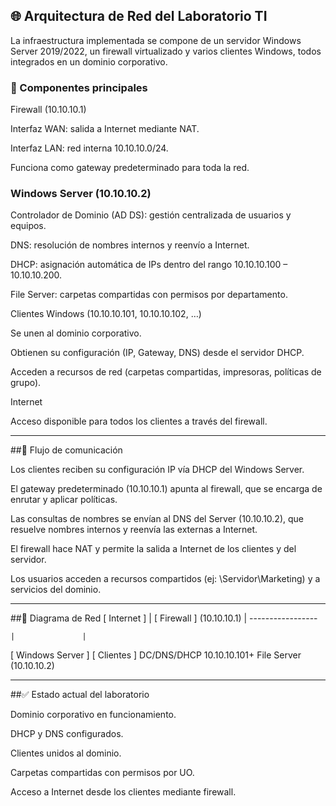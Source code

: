 ## 🌐 Arquitectura de Red del Laboratorio TI

La infraestructura implementada se compone de un servidor Windows Server 2019/2022, un firewall virtualizado y varios clientes Windows, todos integrados en un dominio corporativo.



### 🔹 Componentes principales

Firewall (10.10.10.1)

Interfaz WAN: salida a Internet mediante NAT.

Interfaz LAN: red interna 10.10.10.0/24.

Funciona como gateway predeterminado para toda la red.


### Windows Server (10.10.10.2)

Controlador de Dominio (AD DS): gestión centralizada de usuarios y equipos.

DNS: resolución de nombres internos y reenvío a Internet.

DHCP: asignación automática de IPs dentro del rango 10.10.10.100 – 10.10.10.200.

File Server: carpetas compartidas con permisos por departamento.

Clientes Windows (10.10.10.101, 10.10.10.102, …)

Se unen al dominio corporativo.

Obtienen su configuración (IP, Gateway, DNS) desde el servidor DHCP.

Acceden a recursos de red (carpetas compartidas, impresoras, políticas de grupo).

Internet

Acceso disponible para todos los clientes a través del firewall.

---

##🔹 Flujo de comunicación

Los clientes reciben su configuración IP vía DHCP del Windows Server.

El gateway predeterminado (10.10.10.1) apunta al firewall, que se encarga de enrutar y aplicar políticas.

Las consultas de nombres se envían al DNS del Server (10.10.10.2), que resuelve nombres internos y reenvía las externas a Internet.

El firewall hace NAT y permite la salida a Internet de los clientes y del servidor.

Los usuarios acceden a recursos compartidos (ej: \\Servidor\Marketing) y a servicios del dominio.

---

##🔹 Diagrama de Red
      [ Internet ]
           |
      [ Firewall ]
       (10.10.10.1)
           |
    -----------------
    
    |               |
[ Windows Server ] [ Clientes ]
  DC/DNS/DHCP       10.10.10.101+
  File Server
  (10.10.10.2)
  
---

##✅ Estado actual del laboratorio

Dominio corporativo en funcionamiento.

DHCP y DNS configurados.

Clientes unidos al dominio.

Carpetas compartidas con permisos por UO.

Acceso a Internet desde los clientes mediante firewall.
